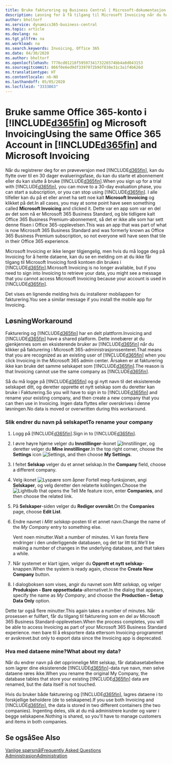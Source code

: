 ```yaml
---
title: Bruke fakturering og Business Central | Microsoft-dokumentasjon
description: Løsning for å få tilgang til Microsoft Invoicing når du har registrert deg for Dynamics 365 Business Central.
author: bholtorf
ms.service: dynamics365-business-central
ms.topic: article
ms.devlang: na
ms.tgt_pltfrm: na
ms.workload: na
ms.search.keywords: Invoicing, Office 365
ms.date: 04/30/2020
ms.author: bholtorf
ms.openlocfilehash: 7776cd01218f5959734173226574bb4a0d043153
ms.sourcegitcommit: 866f0e6ed9df3397072b9df838e31c3a1f4b626d
ms.translationtype: HT
ms.contentlocale: nb-NO
ms.lasthandoff: 05/05/2020
ms.locfileid: "3333863"
---
```

# <a name="using-the-same-office-365-account-in-d365fin-and-microsoft-invoicing"></a><span data-ttu-id="aff02-103">Bruke samme Office 365-konto i [!INCLUDE[d365fin](includes/d365fin_long_md.md)] og Microsoft Invoicing</span><span class="sxs-lookup"><span data-stu-id="aff02-103">Using the same Office 365 Account in [!INCLUDE[d365fin](includes/d365fin_long_md.md)] and Microsoft Invoicing</span></span>
<span data-ttu-id="aff02-104">Når du registrerer deg for en prøveversjon med [!INCLUDE[d365fin](includes/d365fin_md.md)], kan du flytte over til en 30 dager evalueringsfase, du kan du starte et abonnement eller du kan slutte å bruke [!INCLUDE[d365fin](includes/d365fin_md.md)].</span><span class="sxs-lookup"><span data-stu-id="aff02-104">When you sign up for a trial with [!INCLUDE[d365fin](includes/d365fin_md.md)], you can move to a 30-day evaluation phase, you can start a subscription, or you can stop using [!INCLUDE[d365fin](includes/d365fin_md.md)].</span></span> <span data-ttu-id="aff02-105">I alle tilfeller kan du på et eller annet ha sett noe kalt **Microsoft Invoicing** og klikket på det.</span><span class="sxs-lookup"><span data-stu-id="aff02-105">In all cases, you may at some point have seen something called **Microsoft Invoicing** and clicked it.</span></span> <span data-ttu-id="aff02-106">Dette var en app som var en del av det som nå er Microsoft 365 Business Standard, og ble tidligere kalt Office 365 Business Premium-abonnement, så det er ikke alle som har sett denne flisen i Office 365-opplevelsen.</span><span class="sxs-lookup"><span data-stu-id="aff02-106">This was an app that was part of what is now Microsoft 365 Business Standard and was formerly known as Office 365 Business Premium subscription, so not everyone will have seen that tile in their Office 365 experience.</span></span>  

<span data-ttu-id="aff02-107">Microsoft Invoicing er ikke lenger tilgjengelig, men hvis du må logge deg på Invoicing for å hente dataene, kan du se en melding om at du ikke får tilgang til Microsoft Invoicing fordi kontoen din brukes i [!INCLUDE[d365fin](includes/d365fin_md.md)].</span><span class="sxs-lookup"><span data-stu-id="aff02-107">Microsoft Invoicing is no longer available, but if you need to sign into Invoicing to retrieve your data, you might see a message that you cannot access Microsoft Invoicing because your account is used in [!INCLUDE[d365fin](includes/d365fin_md.md)].</span></span>  

<span data-ttu-id="aff02-108">Det vises en lignende melding hvis du installerer mobilappen for fakturering.</span><span class="sxs-lookup"><span data-stu-id="aff02-108">You see a similar message if you install the mobile app for Invoicing.</span></span>  

## <a name="workaround"></a><span data-ttu-id="aff02-109">Løsning</span><span class="sxs-lookup"><span data-stu-id="aff02-109">Workaround</span></span>
<span data-ttu-id="aff02-110">Fakturering og [!INCLUDE[d365fin](includes/d365fin_md.md)] har en delt plattform.</span><span class="sxs-lookup"><span data-stu-id="aff02-110">Invoicing and [!INCLUDE[d365fin](includes/d365fin_md.md)] have a shared platform.</span></span> <span data-ttu-id="aff02-111">Dette innebærer at du gjenkjennes som en eksisterende bruker av [!INCLUDE[d365fin](includes/d365fin_md.md)] når du klikker på fakturering i Microsoft 365-administrasjonssenteret.</span><span class="sxs-lookup"><span data-stu-id="aff02-111">That means that you are recognized as an existing user of [!INCLUDE[d365fin](includes/d365fin_md.md)] when you click Invoicing in the Microsoft 365 admin center.</span></span> <span data-ttu-id="aff02-112">Årsaken er at fakturering ikke kan bruke det samme selskapet som [!INCLUDE[d365fin](includes/d365fin_md.md)].</span><span class="sxs-lookup"><span data-stu-id="aff02-112">The reason is that Invoicing cannot use the same company as [!INCLUDE[d365fin](includes/d365fin_md.md)].</span></span>  

<span data-ttu-id="aff02-113">Så du må logge på [!INCLUDE[d365fin](includes/d365fin_md.md)] og gi nytt navn til det eksisterende selskapet ditt, og deretter opprette et nytt selskap som du deretter kan bruke i Fakturering.</span><span class="sxs-lookup"><span data-stu-id="aff02-113">So you will have to sign in to [!INCLUDE[d365fin](includes/d365fin_md.md)] and rename your existing company, and then create a new company that you can then use in Invoicing.</span></span> <span data-ttu-id="aff02-114">Ingen data flyttes eller overskrives i denne løsningen.</span><span class="sxs-lookup"><span data-stu-id="aff02-114">No data is moved or overwritten during this workaround.</span></span>

### <a name="to-rename-your-company"></a><span data-ttu-id="aff02-115">Slik endrer du navn på selskapet</span><span class="sxs-lookup"><span data-stu-id="aff02-115">To rename your company</span></span>
1. <span data-ttu-id="aff02-116">Logg på [!INCLUDE[d365fin](includes/d365fin_md.md)].</span><span class="sxs-lookup"><span data-stu-id="aff02-116">Sign in to [!INCLUDE[d365fin](includes/d365fin_md.md)].</span></span>
2. <span data-ttu-id="aff02-117">I øvre høyre hjørne velger du **Innstillinger**-ikonet ![Innstillinger](media/ui-experience/settings_icon_small.png "Innstillinger-ikon for rollesenter"), og deretter velger du **Mine innstillinger**.</span><span class="sxs-lookup"><span data-stu-id="aff02-117">In the top right corner, choose the **Settings** icon ![Settings](media/ui-experience/settings_icon_small.png "Settings icon for role center"), and then choose **My Settings**.</span></span>
3. <span data-ttu-id="aff02-118">I feltet **Selskap** velger du et annet selskap.</span><span class="sxs-lookup"><span data-stu-id="aff02-118">In the **Company** field, choose a different company.</span></span>
4. <span data-ttu-id="aff02-119">Velg ikonet ![Lyspære som åpner Fortell meg-funksjonen](media/ui-search/search_small.png "Fortell hva du vil gjøre"), angi **Selskaper**, og velg deretter den relaterte koblingen.</span><span class="sxs-lookup"><span data-stu-id="aff02-119">Choose the ![Lightbulb that opens the Tell Me feature](media/ui-search/search_small.png "Tell me what you want to do") icon, enter **Companies**, and then choose the related link.</span></span>  
5. <span data-ttu-id="aff02-120">På **Selskaper**-siden velger du **Rediger oversikt**.</span><span class="sxs-lookup"><span data-stu-id="aff02-120">On the **Companies** page, choose **Edit List**.</span></span>  
6. <span data-ttu-id="aff02-121">Endre navnet i *Mitt selskap*-posten til et annet navn.</span><span class="sxs-lookup"><span data-stu-id="aff02-121">Change the name of the *My Company* entry to something else.</span></span>  

    <span data-ttu-id="aff02-122">Vent noen minutter.</span><span class="sxs-lookup"><span data-stu-id="aff02-122">Wait a number of minutes.</span></span> <span data-ttu-id="aff02-123">Vi kan foreta flere endringer i den underliggende databasen, og det tar litt tid.</span><span class="sxs-lookup"><span data-stu-id="aff02-123">We’ll be making a number of changes in the underlying database, and that takes a while.</span></span>
7.  <span data-ttu-id="aff02-124">Når systemet er klart igjen, velger du **Opprett et nytt selskap**-knappen.</span><span class="sxs-lookup"><span data-stu-id="aff02-124">When the system is ready again, choose the **Create New Company** button.</span></span>  
8.  <span data-ttu-id="aff02-125">I dialogboksen som vises, angir du navnet som *Mitt selskap*, og velger **Produksjon - Bare oppsettsdata**-alternativet.</span><span class="sxs-lookup"><span data-stu-id="aff02-125">In the dialog that appears, specify the name as *My Company*, and choose the **Production – Setup Data Only** option.</span></span>  

<span data-ttu-id="aff02-126">Dette tar også flere minutter.</span><span class="sxs-lookup"><span data-stu-id="aff02-126">This again takes a number of minutes.</span></span> <span data-ttu-id="aff02-127">Når prosessen er fullført, får du tilgang til fakturering som en del av Microsoft 365 Business Standard-opplevelsen.</span><span class="sxs-lookup"><span data-stu-id="aff02-127">When the process completes, you will be able to access Invoicing as part of your Microsoft 365 Business Standard experience.</span></span> <span data-ttu-id="aff02-128">men bare til å eksportere data ettersom Invoicing-programmet er avskrevet.</span><span class="sxs-lookup"><span data-stu-id="aff02-128">but only to export data since the Invoicing app is deprecated.</span></span>  

### <a name="what-about-my-data"></a><span data-ttu-id="aff02-129">Hva med dataene mine?</span><span class="sxs-lookup"><span data-stu-id="aff02-129">What about my data?</span></span>
<span data-ttu-id="aff02-130">Når du endrer navn på det opprinnelige Mitt selskap, får databasetabellene som lagrer dine eksisterende [!INCLUDE[d365fin](includes/d365fin_md.md)]-data nye navn, men selve dataene røres ikke.</span><span class="sxs-lookup"><span data-stu-id="aff02-130">When you rename the original My Company, the database tables that store your existing [!INCLUDE[d365fin](includes/d365fin_md.md)] data are renamed, but the data itself is not touched.</span></span>  

<span data-ttu-id="aff02-131">Hvis du bruker både fakturering og [!INCLUDE[d365fin](includes/d365fin_md.md)], lagres dataene i to forskjellige beholdere (de to selskapene).</span><span class="sxs-lookup"><span data-stu-id="aff02-131">If you use both Invoicing and [!INCLUDE[d365fin](includes/d365fin_md.md)], the data is stored in two different containers (the two companies).</span></span> <span data-ttu-id="aff02-132">Ingenting deles, slik at du må administrere kunder og varer i begge selskapene.</span><span class="sxs-lookup"><span data-stu-id="aff02-132">Nothing is shared, so you'll have to manage customers and items in both companies.</span></span>  

## <a name="see-also"></a><span data-ttu-id="aff02-133">Se også</span><span class="sxs-lookup"><span data-stu-id="aff02-133">See Also</span></span>
[<span data-ttu-id="aff02-134">Vanlige spørsmål</span><span class="sxs-lookup"><span data-stu-id="aff02-134">Frequently Asked Questions</span></span>](across-faq.md)  
[<span data-ttu-id="aff02-135">Administrasjon</span><span class="sxs-lookup"><span data-stu-id="aff02-135">Administration</span></span>](admin-setup-and-administration.md)  
